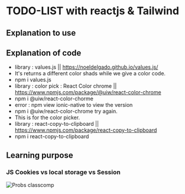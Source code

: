 # TODO-LIST with reactjs & Tailwind

## Explanation to use



## Explanation of code

- library : values.js || https://noeldelgado.github.io/values.js/
- It's returns a different color shads while we give a color code.
- npm i values.js
- library : color pick : React Color chrome || https://www.npmjs.com/package/@uiw/react-color-chrome
- npm i @uiw/react-color-chorme
- error : npm view ionic-native to view the version
- npm i @uiw/react-color-chrome try again.
- This is for the color picker.
- library : react-copy-to-clipboard || https://www.npmjs.com/package/react-copy-to-clipboard
- npm i react-copy-to-clipboard
 

## Learning purpose

### JS Cookies vs local storage vs Session





![Probs classcomp](public/asset/Storage_working.PNG)





